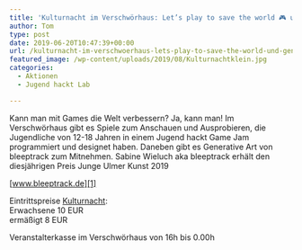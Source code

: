 ```yaml
---
title: 'Kulturnacht im Verschwörhaus: Let’s play to save the world 🎮 und Generative Art von Bleeptrack (Förderpreis Junge Ulmer Kunst 2019)'
author: Tom
type: post
date: 2019-06-20T10:47:39+00:00
url: /kulturnacht-im-verschwoerhaus-lets-play-to-save-the-world-und-generative-art-von-bleeptrack/
featured_image: /wp-content/uploads/2019/08/Kulturnachtklein.jpg
categories:
  - Aktionen
  - Jugend hackt Lab

---
```

Kann man mit Games die Welt verbessern? Ja, kann man! Im Verschwörhaus gibt es Spiele zum Anschauen und Ausprobieren, die Jugendliche von 12-18 Jahren in einem Jugend hackt Game Jam programmiert und designet haben. Daneben gibt es Generative Art von bleeptrack zum Mitnehmen. Sabine Wieluch aka bleeptrack erhält den diesjährigen Preis Junge Ulmer Kunst 2019

[www.bleeptrack.de][1] 

Eintrittspreise <a href="https://tourismus.ulm.de/web/de/feste-und-veranstaltungen/fuer-kunst-und-kulturliebhaber/kulturnacht.php">Kulturnacht</a>:  
Erwachsene 10 EUR  
ermäßigt 8 EUR  

Veranstalterkasse im Verschwörhaus von 16h bis 0.00h

 [1]: https://www.bleeptrack.de